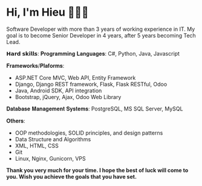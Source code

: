 # Hi, I'm Hieu 👨🏻‍💻

<!-- <img src="images/cover_profile.jpg" height="518px"> -->

Software Developer with more than 3 years of working experience in IT. My goal is to become Senior Developer in 4 years, after 5 years becoming Tech Lead.

𝗛𝗮𝗿𝗱 𝘀𝗸𝗶𝗹𝗹𝘀:
𝐏𝐫𝐨𝐠𝐫𝐚𝐦𝐦𝐢𝐧𝐠 𝐋𝐚𝐧𝐠𝐮𝐚𝐠𝐞𝐬: C#, Python, Java, Javascript

𝐅𝐫𝐚𝐦𝐞𝐰𝐨𝐫𝐤𝐬/𝐏𝐥𝐚𝐟𝐨𝐫𝐦𝐬:
- ASP.NET Core MVC, Web API, Entity Framework
- Django, Django REST framework, Flask, Flask RESTful, Odoo
- Java, Android SDK, API integration
- Bootstrap, jQuery, Ajax, Odoo Web Library

𝐃𝐚𝐭𝐚𝐛𝐚𝐬𝐞 𝐌𝐚𝐧𝐚𝐠𝐞𝐦𝐞𝐧𝐭 𝐒𝐲𝐬𝐭𝐞𝐦𝐬: PostgreSQL, MS SQL Server, MySQL

𝐎𝐭𝐡𝐞𝐫𝐬:
- OOP methodologies, SOLID principles, and design patterns
- Data Structure and Algorithms
- XML, HTML, CSS
- Git
- Linux, Nginx, Gunicorn, VPS

**Thank you very much for your time. I hope the best of luck will come to you. Wish you achieve the goals that you have set.**
